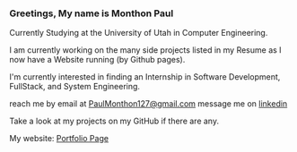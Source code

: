 ### Greetings, My name is Monthon Paul

Currently Studying at the University of Utah in Computer Engineering.

I am currently working on the many side projects listed in my Resume as I now have a Website running (by Github pages).

I'm currently interested in finding an Internship in Software Development, FullStack, and System Engineering. 

reach me by email at PaulMonthon127@gmail.com message me on <a href="https://www.linkedin.com/in/monthon-paul-47a8a323a/">linkedin</a>

Take a look at my projects on my GitHub if there are any.

My website: <a href="https://monthonpaul.dev/">Portfolio Page</a>

<!---
Monthon-Paul/Monthon-Paul is a ✨ special ✨ repository because its `README.md` (this file) appears on your GitHub profile.
You can click the Preview link to take a look at your changes.
--->
